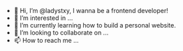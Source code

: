 - 👋 Hi, I’m @ladystxy, I wanna be a frontend developer!
- 👀 I’m interested in ...
- 🌱 I’m currently learning how to build a personal website.
- 💞️ I’m looking to collaborate on ...
- 📫 How to reach me ...

<!---
ladystxy/ladystxy is a ✨ special ✨ repository because its `README.md` (this file) appears on your GitHub profile.
You can click the Preview link to take a look at your changes.
--->
